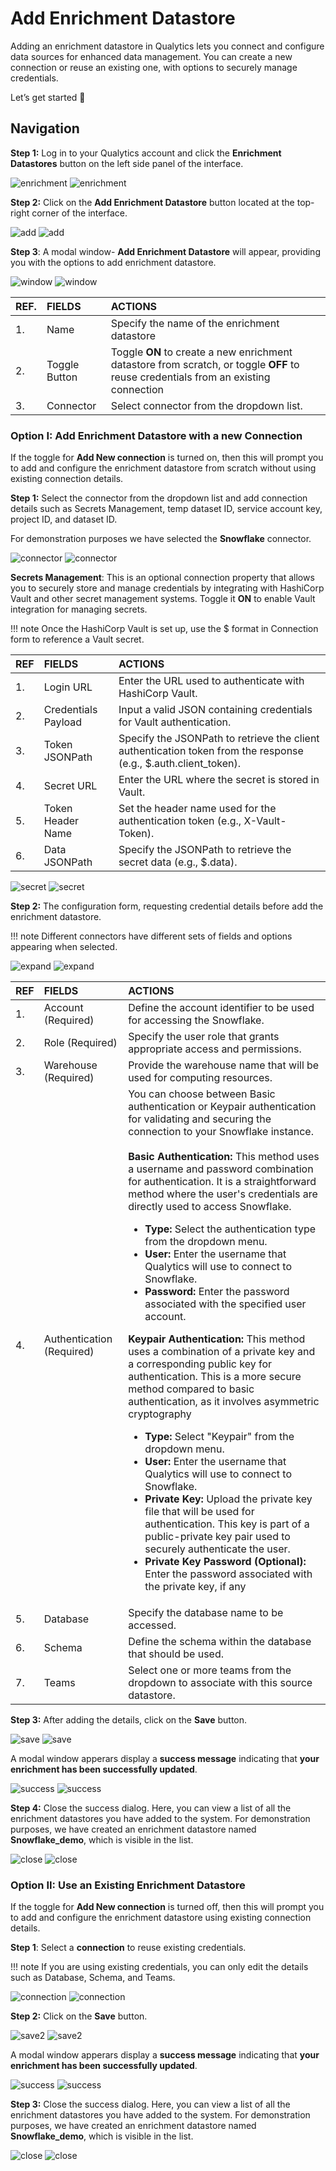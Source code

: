 # Add Enrichment Datastore

Adding an enrichment datastore in Qualytics lets you connect and configure data sources for enhanced data management. You can create a new connection or reuse an existing one, with options to securely manage credentials.

Let’s get started 🚀

## Navigation

**Step 1:** Log in to your Qualytics account and click the **Enrichment Datastores** button on the left side panel of the interface.

![enrichment](../assets/enrichment/add-enrichment/enrichment-light.png#only-light)
![enrichment](../assets/enrichment/add-enrichment/enrichment-dark.png#only-dark)

**Step 2:** Click on the **Add Enrichment Datastore** button located at the top-right corner of the interface.

![add](../assets/enrichment/add-enrichment/add-light.png#only-light)
![add](../assets/enrichment/add-enrichment/add-dark.png#only-dark)

**Step 3**: A modal window- **Add Enrichment Datastore** will appear, providing you with the options to add enrichment datastore.

![window](../assets/enrichment/add-enrichment/window-light.png#only-light)
![window](../assets/enrichment/add-enrichment/window-dark.png#only-dark)

| REF. | FIELDS |                     ACTIONS |
| :---- | :---- | :---- |
| 1. | Name | Specify the name of the enrichment datastore |
| 2. | Toggle Button | Toggle **ON** to create a new enrichment datastore from scratch, or toggle **OFF** to reuse credentials from an existing connection |
| 3. | Connector | Select connector from the dropdown list. |

### Option I: Add Enrichment Datastore with a new Connection

If the toggle for **Add New connection** is turned on, then this will prompt you to add and configure the enrichment datastore from scratch without using existing connection details.

**Step 1:** Select the connector from the dropdown list and add connection details such as Secrets Management, temp dataset ID, service account key, project ID, and dataset ID.

For demonstration purposes we have selected the **Snowflake** connector.

![connector](../assets/enrichment/add-enrichment/connector-light.png#only-light)
![connector](../assets/enrichment/add-enrichment/connector-dark.png#only-dark)

**Secrets Management**: This is an optional connection property that allows you to securely store and manage credentials by integrating with HashiCorp Vault and other secret management systems. Toggle it **ON** to enable Vault integration for managing secrets.

!!! note 
    Once the HashiCorp Vault is set up, use the $ format in Connection form to reference a Vault secret.  

| REF | FIELDS | ACTIONS |
| :---- | :---- | :---- |
| 1. | Login URL | Enter the URL used to authenticate with HashiCorp Vault. |
| 2. | Credentials Payload | Input a valid JSON containing credentials for Vault authentication. |
| 3. | Token JSONPath | Specify the JSONPath to retrieve the client authentication token from the response (e.g., $.auth.client\_token). |
| 4. | Secret URL | Enter the URL where the secret is stored in Vault. |
| 5. | Token Header Name | Set the header name used for the authentication token (e.g., X-Vault-Token). |
| 6. | Data JSONPath | Specify the JSONPath to retrieve the secret data (e.g., $.data). |

![secret](../assets/enrichment/add-enrichment/secret-light.png#only-light)
![secret](../assets/enrichment/add-enrichment/secret-dark.png#only-dark)

**Step 2:** The configuration form, requesting credential details before add the enrichment datastore.

!!! note 
    Different connectors have different sets of fields and options appearing when selected. 

![expand](../assets/enrichment/add-enrichment/expand-light.png#only-light)
![expand](../assets/enrichment/add-enrichment/expand-dark.png#only-dark)

| REF | FIELDS | ACTIONS |
| :---- | :---- | :---- |
| 1. | Account (Required) | Define the account identifier to be used for accessing the Snowflake. |
| 2. | Role (Required) | Specify the user role that grants appropriate access and permissions. |
| 3. | Warehouse (Required) | Provide the warehouse name that will be used for computing resources. |
| 4. | Authentication (Required) |You can choose between Basic authentication or Keypair authentication for validating and securing the connection to your Snowflake instance. <br> <br> **Basic Authentication:** This method uses a username and password combination for authentication. It is a straightforward method where the user's credentials are directly used to access Snowflake. <ul><li>**Type:** Select the authentication type from the dropdown menu.</li><li>**User:** Enter the username that Qualytics will use to connect to Snowflake.</li><li>**Password:** Enter the password associated with the specified user account.</li></ul> **Keypair Authentication:** This method uses a combination of a private key and a corresponding public key for authentication. This is a more secure method compared to basic authentication, as it involves asymmetric cryptography <ul> <li>**Type:** Select "Keypair" from the dropdown menu.</li><li>**User:** Enter the username that Qualytics will use to connect to Snowflake.</li> <li>**Private Key:** Upload the private key file that will be used for authentication. This key is part of a public-private key pair used to securely authenticate the user.</li> <li>**Private Key Password (Optional):** Enter the password associated with the private key, if any </li> </ul>  |
| 5. | Database | Specify the database name to be accessed. |
| 6. | Schema | Define the schema within the database that should be used. |
| 7. | Teams | Select one or more teams from the dropdown to associate with this source datastore. |

**Step 3:** After adding the details, click on the **Save** button.

![save](../assets/enrichment/add-enrichment/save-light.png#only-light)
![save](../assets/enrichment/add-enrichment/save-dark.png#only-dark)

A modal window apperars display a **success message** indicating that **your enrichment has been successfully updated**.

![success](../assets/enrichment/add-enrichment/success-light.png#only-light)
![success](../assets/enrichment/add-enrichment/success-dark.png#only-dark)

**Step 4:** Close the success dialog. Here, you can view a list of all the enrichment datastores you have added to the system. For demonstration purposes, we have created an enrichment datastore named **Snowflake_demo**, which is visible in the list.

![close](../assets/enrichment/add-enrichment/close-light.png#only-light)
![close](../assets/enrichment/add-enrichment/close-dark.png#only-dark)

### Option II: Use an Existing Enrichment Datastore

If the toggle for **Add New connection** is turned off, then this will prompt you to add and configure the enrichment datastore using existing connection details.

**Step 1**: Select a **connection** to reuse existing credentials.

!!! note 
    If you are using existing credentials, you can only edit the details such as Database, Schema, and Teams.  

![connection](../assets/enrichment/add-enrichment/connection-light.png#only-light)
![connection](../assets/enrichment/add-enrichment/connection-dark.png#only-dark)

**Step 2:**  Click on the **Save** button.

![save2](../assets/enrichment/add-enrichment/save2-light.png#only-light)
![save2](../assets/enrichment/add-enrichment/save2-dark.png#only-dark)

A modal window apperars display a **success message** indicating that **your enrichment has been successfully updated**.

![success](../assets/enrichment/add-enrichment/success-light.png#only-light)
![success](../assets/enrichment/add-enrichment/success-dark.png#only-dark)

**Step 3:** Close the success dialog. Here, you can view a list of all the enrichment datastores you have added to the system. For demonstration purposes, we have created an enrichment datastore named **Snowflake_demo**, which is visible in the list.

![close](../assets/enrichment/add-enrichment/close-light.png#only-light)
![close](../assets/enrichment/add-enrichment/close-dark.png#only-dark)


































